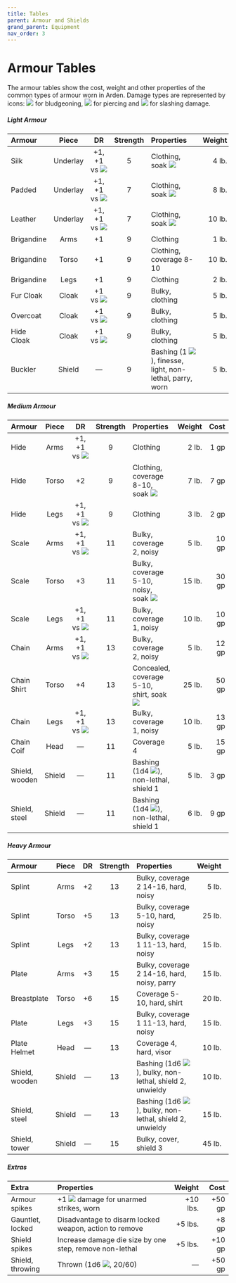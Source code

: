 ```yaml
---
title: Tables
parent: Armour and Shields
grand_parent: Equipment
nav_order: 3
---
```


# Armour Tables
The armour tables show the cost, weight and other properties of the common types of armour worn in Arden. Damage types are represented by icons: <img src="https://img.icons8.com/ios-glyphs/12/FFFFFF/thor-hammer.png"> for bludgeoning, <img src="https://img.icons8.com/ios-filled/12/FFFFFF/archer.png"> for piercing and <img src="https://img.icons8.com/ios-filled/12/FFFFFF/sword.png"> for slashing damage.

##### Light Armour

| Armour | Piece | DR | Strength | Properties | Weight | Cost |
|:-------|:-----:|:--:|:--------:|:-----------|-------:|-----:|
| Silk | Underlay | +1, +1 vs&nbsp;<img src="https://img.icons8.com/ios-filled/12/FFFFFF/archer.png"> | 5 | Clothing, soak&nbsp;<img src="https://img.icons8.com/ios-filled/12/FFFFFF/archer.png"> | 4 lb. | 30 gp |
| Padded | Underlay | +1, +1 vs&nbsp;<img src="https://img.icons8.com/ios-glyphs/12/FFFFFF/thor-hammer.png"> | 7 | Clothing, soak&nbsp;<img src="https://img.icons8.com/ios-glyphs/12/FFFFFF/thor-hammer.png"> | 8 lb. | 5 gp |
| Leather | Underlay | +1, +1 vs&nbsp;<img src="https://img.icons8.com/ios-filled/12/FFFFFF/sword.png"> | 7 | Clothing, soak&nbsp;<img src="https://img.icons8.com/ios-filled/12/FFFFFF/sword.png"> | 10 lb. | 10 gp |
| Brigandine | Arms | +1 | 9 | Clothing | 1 lb. | 5 gp |
| Brigandine | Torso | +1 | 9 | Clothing, coverage 8-10 | 10 lb. | 15 gp |
| Brigandine | Legs | +1 | 9 | Clothing | 2 lb. | 5 gp |
| Fur Cloak | Cloak | +1 vs&nbsp;<img src="https://img.icons8.com/ios-glyphs/12/FFFFFF/thor-hammer.png"> | 9 | Bulky, clothing | 5 lb. | 5 gp |
| Overcoat | Cloak | +1 vs&nbsp;<img src="https://img.icons8.com/ios-filled/12/FFFFFF/archer.png"> | 9 | Bulky, clothing | 5 lb. | 5 gp |
| Hide Cloak | Cloak | +1 vs&nbsp;<img src="https://img.icons8.com/ios-filled/12/FFFFFF/sword.png"> | 9 | Bulky, clothing | 5 lb. | 5 gp |
| Buckler | Shield | — | 9 | Bashing&nbsp;(1&nbsp;<img src="https://img.icons8.com/ios-glyphs/12/FFFFFF/thor-hammer.png">), finesse, light, non-lethal, parry, worn | 5 lb. | 5 gp |

##### Medium Armour

| Armour | Piece | DR | Strength | Properties | Weight | Cost |
|:-------|:-----:|:--:|:--------:|:-----------|-------:|-----:|
| Hide | Arms | +1, +1 vs&nbsp;<img src="https://img.icons8.com/ios-glyphs/12/FFFFFF/thor-hammer.png"> | 9 | Clothing | 2 lb. | 1 gp |
| Hide | Torso | +2 | 9 | Clothing, coverage 8-10, soak&nbsp;<img src="https://img.icons8.com/ios-glyphs/12/FFFFFF/thor-hammer.png"> | 7 lb. | 7 gp |
| Hide | Legs | +1, +1 vs&nbsp;<img src="https://img.icons8.com/ios-glyphs/12/FFFFFF/thor-hammer.png"> | 9 | Clothing | 3 lb. | 2 gp |
| Scale | Arms | +1, +1 vs&nbsp;<img src="https://img.icons8.com/ios-filled/12/FFFFFF/archer.png"> | 11 | Bulky, coverage 2, noisy | 5 lb. | 10 gp |
| Scale | Torso | +3 | 11 | Bulky, coverage 5-10, noisy, soak&nbsp;<img src="https://img.icons8.com/ios-filled/12/FFFFFF/archer.png"> | 15 lb. | 30 gp |
| Scale | Legs | +1, +1 vs&nbsp;<img src="https://img.icons8.com/ios-filled/12/FFFFFF/archer.png"> | 11 | Bulky, coverage 1, noisy | 10 lb. | 10 gp |
| Chain | Arms | +1, +1 vs&nbsp;<img src="https://img.icons8.com/ios-filled/12/FFFFFF/sword.png"> | 13 | Bulky, coverage 2, noisy | 5 lb. | 12 gp |
| Chain Shirt | Torso | +4 | 13 | Concealed, coverage 5-10, shirt, soak&nbsp;<img src="https://img.icons8.com/ios-filled/12/FFFFFF/sword.png"> | 25 lb. | 50 gp |
| Chain | Legs | +1, +1 vs&nbsp;<img src="https://img.icons8.com/ios-filled/12/FFFFFF/sword.png"> | 13 | Bulky, coverage 1, noisy | 10 lb. | 13 gp |
| Chain Coif | Head | — | 11 | Coverage 4 | 5 lb. | 15 gp |
| Shield, wooden | Shield | — | 11 | Bashing (1d4&nbsp;<img src="https://img.icons8.com/ios-glyphs/12/FFFFFF/thor-hammer.png">), non-lethal, shield 1 | 5 lb. | 3 gp |
| Shield, steel | Shield | — | 11 | Bashing (1d4&nbsp;<img src="https://img.icons8.com/ios-glyphs/12/FFFFFF/thor-hammer.png">), non-lethal, shield 1 | 6 lb. | 9 gp |

##### Heavy Armour

| Armour | Piece | DR | Strength | Properties | Weight | Cost |
|:-------|:-----:|:--:|:--------:|:-----------|-------:|-----:|
| Splint | Arms | +2 | 13 | Bulky, coverage 2 14-16, hard, noisy | 5 lb. | 50 gp |
| Splint | Torso | +5 | 13 | Bulky, coverage 5-10, hard, noisy | 25 lb. | 100 gp |
| Splint | Legs | +2 | 13 | Bulky, coverage 1 11-13, hard, noisy | 15 lb. | 50 gp |
| Plate | Arms | +3 | 15 | Bulky, coverage 2 14-16, hard, noisy, parry | 15 lb. | 375 gp |
| Breastplate | Torso | +6 | 15 | Coverage 5-10, hard, shirt | 20 lb. | 200 gp |
| Plate | Legs | +3 | 15 | Bulky, coverage 1 11-13, hard, noisy | 15 lb. | 925 gp |
| Plate Helmet | Head | — | 13 | Coverage 4, hard, visor | 10 lb. | 45 gp |
| Shield, wooden | Shield | — | 13 | Bashing&nbsp;(1d6&nbsp;<img src="https://img.icons8.com/ios-glyphs/12/FFFFFF/thor-hammer.png">), bulky, non-lethal, shield 2, unwieldy | 10 lb. | 7 gp |
| Shield, steel | Shield | — | 13 | Bashing&nbsp;(1d6&nbsp;<img src="https://img.icons8.com/ios-glyphs/12/FFFFFF/thor-hammer.png">), bulky, non-lethal, shield 2, unwieldy | 15 lb. | 20 gp |
| Shield, tower | Shield | — | 15 | Bulky, cover, shield 3 | 45 lb. | 30 gp |

##### Extras

| Extra | Properties | Weight | Cost |
|:------|:-----------|-------:|-----:|
| Armour spikes | +1&nbsp;<img src="https://img.icons8.com/ios-filled/12/FFFFFF/archer.png"> damage for unarmed strikes, worn | +10 lbs. | +50 gp |
| Gauntlet, locked | Disadvantage to disarm locked weapon, action to remove | +5 lbs. | +8 gp |
| Shield spikes | Increase damage die size by one step, remove non-lethal | +5 lbs. | +10 gp |
| Shield, throwing | Thrown&nbsp;(1d6&nbsp;<img src="https://img.icons8.com/ios-glyphs/12/FFFFFF/thor-hammer.png">, 20/60) | — | +50 gp |
